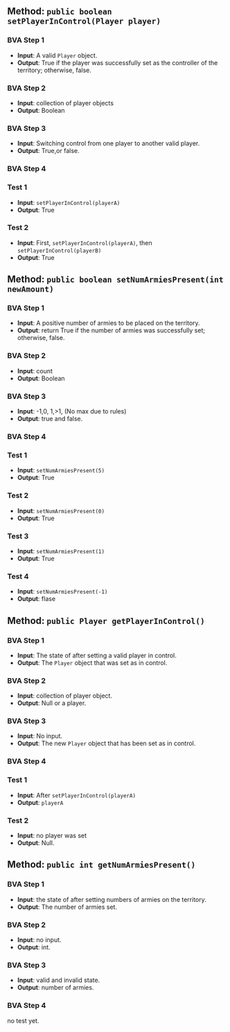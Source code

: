 ## Method: `public boolean setPlayerInControl(Player player)`

### BVA Step 1
- **Input**: A valid `Player` object.
- **Output**: True if the player was successfully set as the controller of the territory; otherwise, false.

### BVA Step 2
- **Input**: collection of player objects
- **Output**: Boolean

### BVA Step 3
- **Input**: Switching control from one player to another valid player.
- **Output**: True,or false.
  
### BVA Step 4
### Test 1
- **Input**: `setPlayerInControl(playerA)`
- **Output**: True

### Test 2
- **Input**: First, `setPlayerInControl(playerA)`, then `setPlayerInControl(playerB)`
- **Output**: True


## Method: `public boolean setNumArmiesPresent(int newAmount)`

### BVA Step 1
- **Input**: A positive number of armies to be placed on the territory.
- **Output**: return True if the number of armies was successfully set; otherwise, false.

### BVA Step 2
- **Input**: count
- **Output**: Boolean

### BVA Step 3
- **Input**: -1,0, 1,>1, (No max due to rules)
- **Output**: true and false.

### BVA Step 4

### Test 1
- **Input**: `setNumArmiesPresent(5)`
- **Output**: True

### Test 2
- **Input**: `setNumArmiesPresent(0)`
- **Output**: True
  
### Test 3
- **Input**: `setNumArmiesPresent(1)`
- **Output**: True

### Test 4
- **Input**: `setNumArmiesPresent(-1)`
- **Output**: flase



## Method: `public Player getPlayerInControl()`

### BVA Step 1
- **Input**: The state of after setting a valid player in control.
- **Output**: The `Player` object that was set as in control.

### BVA Step 2
- **Input**: collection of player object.
- **Output**: Null or a player.

### BVA Step 3
- **Input**: No input.
- **Output**: The new `Player` object that has been set as in control.

### BVA Step 4

### Test 1
- **Input**: After `setPlayerInControl(playerA)`
- **Output**: `playerA`

### Test 2
- **Input**: no player was set
- **Output**: Null.


## Method: `public int getNumArmiesPresent()`

### BVA Step 1
- **Input**: the state of after setting numbers of armies on the territory.
- **Output**: The number of armies set.

### BVA Step 2
- **Input**: no input.
- **Output**: int.

### BVA Step 3
- **Input**: valid and invalid state.
- **Output**: number of armies.

  
### BVA Step 4
no test yet.

